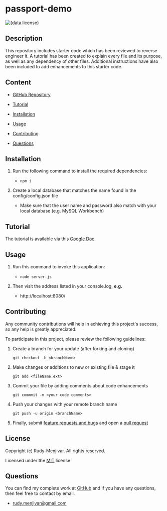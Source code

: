 # passport-demo
![{data.license}](https://shields.io/badge/license-MIT-green)

## Description
    
This repository includes starter code which has been reviewed to reverse engineer it. A tutorial has been created to explain every file and its purpose, as well as any dependency of other files. Additional instructions have also been included to add enhancements to this starter code.
    

## Content

* [GitHub Repository](https://github.com/Rudy-Menjivar/passport-demo/)

* [Tutorial](#tutorial)

* [Installation](#installation)

* [Usage](#usage)

* [Contributing](#contributing)

* [Questions](#questions)

## Installation

1. Run the following command to install the required dependencies:

   * `npm i`

2. Create a local database that matches the name found in the config/config.json file
   * Make sure that the user name and password also match with your local database (e.g. MySQL Workbench)
  

## Tutorial

The tutorial is available via this <a href="https://docs.google.com/document/d/1W-xtEI6Sm560HCOV3PjVgbEbnFtGgjG7qct5li78KUc/edit?usp=sharing" target="_blank">Google Doc</a>.

## Usage

1. Run this command to invoke this application:
   * `node server.js`

2. Then visit the address listed in your console.log, **e.g.**
   * http://localhost:8080/

## Contributing
    
Any community contributions will help in achieving this project's success, so any help is greatly appreciated.
    
To participate in this project, please review the following guidelines:
    
1. Create a branch for your update (after forking and cloning)
    
   `git checkout -b <branchName>`
    
2. Make changes or additions to new or existing file & stage it
    
   `git add <fileName.ext>`
    
3. Commit your file by adding comments about code enhancements
    
   `git commmit -m <your code comments>`
    
4. Push your changes with your remote branch name
    
   `git push -u origin <branchName>`
    
5. Finally, submit [feature requests and bugs](https://github.com/Rudy-Menjivar/passport-demo/issues) and open a [pull request](https://github.com/Rudy-Menjivar/passport-demo/pulls)
  

## License

Copyright (c) Rudy-Menjivar. All rights reserved.
    
Licensed under the [MIT](./LICENSE.txt) license.
  

## Questions
  
You can find my complete work at <a href="https://github.com/Rudy-Menjivar" target="_blank">GitHub</a> and if you have any questions, then feel free to contact by email.
* rudy.menjivar@gmail.com
